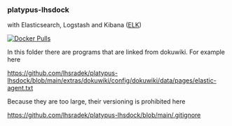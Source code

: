 ### platypus-lhsdock

with Elasticsearch, Logstash and Kibana ([ELK](https://www.elastic.co/))

[![Docker Pulls](https://img.shields.io/docker/pulls/lhsradek/lhsdock)](https://hub.docker.com/repository/docker/lhsradek/lhsdock)


In this folder there are programs that are linked from dokuwiki. For example here

https://github.com/lhsradek/platypus-lhsdock/blob/main/extras/dokuwiki/config/dokuwiki/data/pages/elastic-agent.txt

Because they are too large, their versioning is prohibited here

https://github.com/lhsradek/platypus-lhsdock/blob/main/.gitignore
